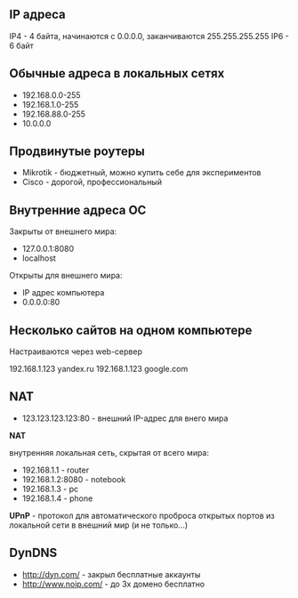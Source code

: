 IP адреса
---

IP4 - 4 байта, начинаются с 0.0.0.0, заканчиваются 255.255.255.255
IP6 - 6 байт

Обычные адреса в локальных сетях
---

- 192.168.0.0-255
- 192.168.1.0-255
- 192.168.88.0-255
- 10.0.0.0

Продвинутые роутеры
---

- Mikrotik - бюджетный, можно купить себе для экспериментов
- Cisco - дорогой, профессиональный

Внутренние адреса ОС
---

Закрыты от внешнего мира:

- 127.0.0.1:8080
- localhost

Открыты для внешнего мира:

- IP адрес компьютера
- 0.0.0.0:80

Несколько сайтов на одном компьютере
---

Настраиваются через web-сервер

192.168.1.123 yandex.ru 
192.168.1.123 google.com 

NAT
---

- 123.123.123.123:80 - внешний IP-адрес для внего мира

**NAT**

внутренняя локальная сеть, скрытая от всего мира:

- 192.168.1.1 - router
- 192.168.1.2:8080 - notebook
- 192.168.1.3 - pc
- 192.168.1.4 - phone

**UPnP** - протокол для автоматического проброса открытых портов из локальной сети в внешний мир (и не только...)

DynDNS
---

- http://dyn.com/ - закрыл бесплатные аккаунты
- http://www.noip.com/ - до 3х домено бесплатно
